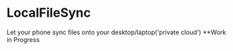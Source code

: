 LocalFileSync
===============
Let your phone sync files onto your desktop/laptop('private cloud')
**Work in Progress



